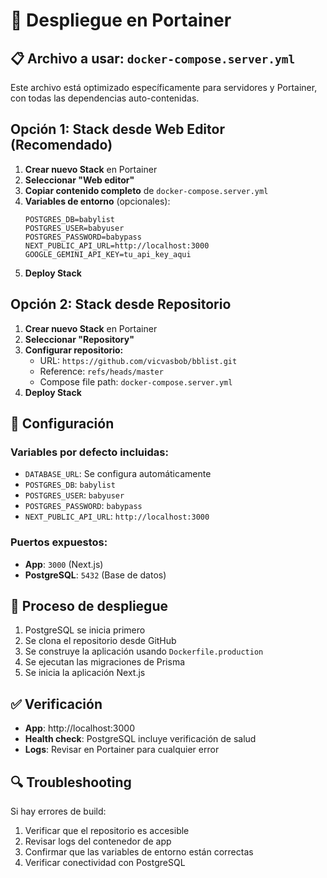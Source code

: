 # 🐳 Despliegue en Portainer

## 📋 Archivo a usar: `docker-compose.server.yml`

Este archivo está optimizado específicamente para servidores y Portainer, con todas las dependencias auto-contenidas.

## Opción 1: Stack desde Web Editor (Recomendado)

1. **Crear nuevo Stack** en Portainer
2. **Seleccionar "Web editor"**
3. **Copiar contenido completo** de `docker-compose.server.yml`
4. **Variables de entorno** (opcionales):
   ```
   POSTGRES_DB=babylist
   POSTGRES_USER=babyuser  
   POSTGRES_PASSWORD=babypass
   NEXT_PUBLIC_API_URL=http://localhost:3000
   GOOGLE_GEMINI_API_KEY=tu_api_key_aqui
   ```
5. **Deploy Stack**

## Opción 2: Stack desde Repositorio

1. **Crear nuevo Stack** en Portainer
2. **Seleccionar "Repository"**
3. **Configurar repositorio:**
   - URL: `https://github.com/vicvasbob/bblist.git`
   - Reference: `refs/heads/master`
   - Compose file path: `docker-compose.server.yml`
4. **Deploy Stack**

## 🔧 Configuración

### Variables por defecto incluidas:
- `DATABASE_URL`: Se configura automáticamente
- `POSTGRES_DB`: `babylist`
- `POSTGRES_USER`: `babyuser`
- `POSTGRES_PASSWORD`: `babypass`
- `NEXT_PUBLIC_API_URL`: `http://localhost:3000`

### Puertos expuestos:
- **App**: `3000` (Next.js)
- **PostgreSQL**: `5432` (Base de datos)

## 🚀 Proceso de despliegue

1. PostgreSQL se inicia primero
2. Se clona el repositorio desde GitHub
3. Se construye la aplicación usando `Dockerfile.production`
4. Se ejecutan las migraciones de Prisma
5. Se inicia la aplicación Next.js

## ✅ Verificación

- **App**: http://localhost:3000
- **Health check**: PostgreSQL incluye verificación de salud
- **Logs**: Revisar en Portainer para cualquier error

## 🔍 Troubleshooting

Si hay errores de build:
1. Verificar que el repositorio es accesible
2. Revisar logs del contenedor de app
3. Confirmar que las variables de entorno están correctas
4. Verificar conectividad con PostgreSQL